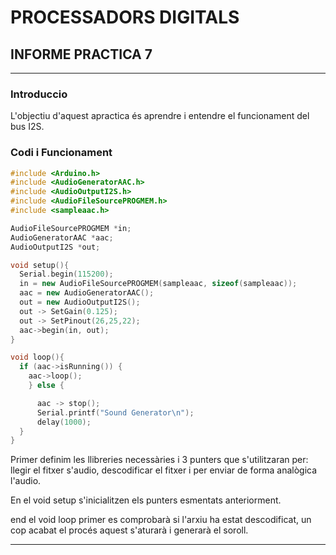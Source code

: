 # PROCESSADORS DIGITALS
## INFORME PRACTICA 7
___

### Introduccio
L'objectiu d'aquest apractica és aprendre i entendre el funcionament del bus I2S.

### Codi i Funcionament
```cpp
#include <Arduino.h>
#include <AudioGeneratorAAC.h>
#include <AudioOutputI2S.h>
#include <AudioFileSourcePROGMEM.h>
#include <sampleaac.h>

AudioFileSourcePROGMEM *in;
AudioGeneratorAAC *aac;
AudioOutputI2S *out;

void setup(){
  Serial.begin(115200);
  in = new AudioFileSourcePROGMEM(sampleaac, sizeof(sampleaac));
  aac = new AudioGeneratorAAC();
  out = new AudioOutputI2S();
  out -> SetGain(0.125);
  out -> SetPinout(26,25,22);
  aac->begin(in, out);
}

void loop(){
  if (aac->isRunning()) {
    aac->loop();
    } else {

      aac -> stop();
      Serial.printf("Sound Generator\n");
      delay(1000);
  }
}
```

Primer definim les llibreries necessàries i 3 punters que s'utilitzaran per: llegir el fitxer s'audio, descodificar el fitxer i per enviar de forma analògica l'audio.

En el void setup s'inicialitzen els punters esmentats anteriorment.

end el void loop primer es comprobarà si l'arxiu ha estat descodificat, un cop acabat el procés aquest s'aturarà i generarà el soroll.
___